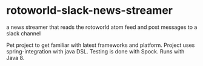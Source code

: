 # rotoworld-slack-news-streamer
a news streamer that reads the rotoworld atom feed and post messages to a slack channel

Pet project to get familiar with latest frameworks and platform.
Project uses spring-integration with java DSL.
Testing is done with Spock.
Runs with Java 8.
